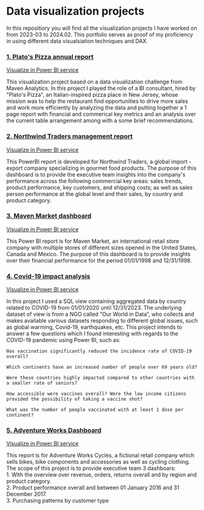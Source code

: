 # Data visualization projects

In this repositiory you will find all the visualization projects I have worked on from 2023-03 to 2024.02. This portfolio serves as proof of my proficiency in using different data visualsiation techniques and DAX. <br>


### [1. Plato's Pizza annual report](https://github.com/AlexandruDbr/Plato-s-Pizza-Project-.git)
[Visualize in Power BI service](https://app.powerbi.com/view?r=eyJrIjoiY2VhYWRjZDgtMDNmNS00NTZlLTkzZDgtNjdhNDY1OWUwNDVmIiwidCI6ImM5NGQ1YjE1LTQwOGMtNGE0Ny04MjU4LWJmMTQyNjU0Y2M3NyIsImMiOjl9)

This visualization project based on a data visualization challenge from Maven Analytics. In this project I played the role of a BI consultant, hired by "Plato's Pizza", an Italian-inspired pizza place in New Jersey, whose mission was to help the restaurant find opportunities to drive more sales and work more efficiently by analyzing the data and putting together a 1 page report with financial and commerical key metrics and an analysis over the current table arrangement among with a some brief recommendations.


### [2. Northwind Traders management report](https://github.com/AlexandruDbr/Maven-Market-dashboard.git)
[Visualize in Power BI service](https://app.powerbi.com/view?r=eyJrIjoiMDE1YWU2YjctYWRkZC00Yzg1LTlmOTMtNzljZDI2ZTdjZjExIiwidCI6ImM5NGQ1YjE1LTQwOGMtNGE0Ny04MjU4LWJmMTQyNjU0Y2M3NyIsImMiOjl9)

This PowerBI report is developed for Northwind Traders, a global import - export company specializing in gourmet food products. The purpose of this dashboard is to provide the executive team insights into the company's performance across the following commercial key areas: sales trends, product performance, key customers, and shipping costs; as well as sales person performance at the global level and their sales, by country and product category. 


### [3. Maven Market dashboard](https://github.com/AlexandruDbr/Maven-Market-dashboard.git)
[Visualize in Power BI service](https://app.powerbi.com/view?r=eyJrIjoiZjFiOWU0ZGItMWIwYi00MjEzLTg0NzUtMGU3OTUyNjcxNDM3IiwidCI6ImM5NGQ1YjE1LTQwOGMtNGE0Ny04MjU4LWJmMTQyNjU0Y2M3NyIsImMiOjl9)

This Power BI report is for Maven Market, an international retail store company with multiple stores of different sizes opened in the United States, Canada and Mexico. The purpose of this dashboard is to provide insights over their financial performance for the period 01/01/1998 and 12/31/1998.


### [4. Covid-19 impact analysis](https://github.com/AlexandruDbr/Covid-19-analysis.git)
[Visualize in Power BI service](https://app.powerbi.com/view?r=eyJrIjoiMmExMGNkODctZDMxZi00ZGYxLThmY2UtNDI3OWFiMjA5MmUyIiwidCI6ImM5NGQ1YjE1LTQwOGMtNGE0Ny04MjU4LWJmMTQyNjU0Y2M3NyIsImMiOjl9)

In this project I used a SQL view containing aggregated data by country related to COVID-19 from 01/01/2020 until 12/31/2023. The underlying dataset of view is from a NGO called “Our World in Data”, who collects and makes available various datasets responding to different global issues, such as global warming, Covid-19, earthquakes, etc. This project intends to answer a few questions which I found interesting with regards to the COVID-19 pandemic using Power BI, such as:

    Has vaccination significantly reduced the incidence rate of COVID-19 overall?

    Which continents have an increased number of people over 69 years old? 
    
    Were these countries highly impacted compared to other countries with a smaller rate of seniors?

    How accessible were vaccines overall? Were the low income citizens provided the possibility of taking a vaccine shot?

    What was the number of people vaccinated with at least 1 dose per continent?
    

### [5. Adventure Works Dashboard](https://github.com/AlexandruDbr/Adventure-Works-dashboard.git)
[Visualize in Power BI service](https://app.powerbi.com/view?r=eyJrIjoiNTliYWMzZjQtY2MzNS00YzcyLTgxNzMtYTY2YThiN2E3M2VlIiwidCI6ImM5NGQ1YjE1LTQwOGMtNGE0Ny04MjU4LWJmMTQyNjU0Y2M3NyIsImMiOjl9)

This report is for Adventure Works Cycles, a fictional retail company which sells bikes, bike components and accessories as well as cycling clothing. The scope of this project is to provide executive team 3 dashboars: <br>
    1. With the overview over revenue, orders, returns overall and by region and product category. <br>
    2. Product performance overall and between 01 January 2016 and 31 December 2017. <br>
    3. Purchasing patterns by customer type <br>


